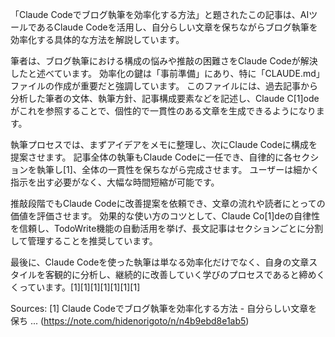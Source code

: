 「Claude Codeでブログ執筆を効率化する方法」と題されたこの記事は、AIツールであるClaude Codeを活用し、自分らしい文章を保ちながらブログ執筆を効率化する具体的な方法を解説しています。

筆者は、ブログ執筆における構成の悩みや推敲の困難さをClaude Codeが解決したと述べています。 効率化の鍵は「事前準備」にあり、特に「CLAUDE.md」ファイルの作成が重要だと強調しています。 このファイルには、過去記事から分析した筆者の文体、執筆方針、記事構成要素などを記述し、Claude C[1]odeがこれを参照することで、個性的で一貫性のある文章を生成できるようになります。

執筆プロセスでは、まずアイデアをメモに整理し、次にClaude Codeに構成を提案させます。 記事全体の執筆もClaude Codeに一任でき、自律的に各セクションを執筆し[1]、全体の一貫性を保ちながら完成させます。 ユーザーは細かく指示を出す必要がなく、大幅な時間短縮が可能です。

推敲段階でもClaude Codeに改善提案を依頼でき、文章の流れや読者にとっての価値を評価させます。 効果的な使い方のコツとして、Claude Co[1]deの自律性を信頼し、TodoWrite機能の自動活用を挙げ、長文記事はセクションごとに分割して管理することを推奨しています。

最後に、Claude Codeを使った執筆は単なる効率化だけでなく、自身の文章スタイルを客観的に分析し、継続的に改善していく学びのプロセスであると締めくくっています。[1][1][1][1][1][1][1]

Sources:
[1] Claude Codeでブログ執筆を効率化する方法 - 自分らしい文章を保ち ... (https://note.com/hidenorigoto/n/n4b9ebd8e1ab5)